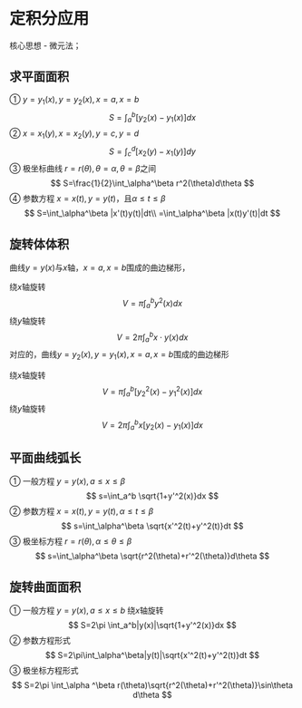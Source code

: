 # 定积分应用

核心思想 - 微元法；

## 求平面面积

① $y=y_1(x),y=y_2(x),x=a,x=b$
$$
S=\int_a^b [y_2(x)-y_1(x)]dx
$$
② $x=x_1(y),x=x_2(y),y=c,y=d$
$$
S=\int_c^d[x_2(y)-x_1(y)]dy
$$
③ 极坐标曲线 $r=r(\theta),\theta=\alpha,\theta=\beta$之间
$$
S=\frac{1}{2}\int_\alpha^\beta r^2(\theta)d\theta
$$
④ 参数方程 $x=x(t),y=y(t)$，且$\alpha \leqslant t \leqslant \beta$
$$
S=\int_\alpha^\beta |x'(t)y(t)|dt\\
=\int_\alpha^\beta |x(t)y'(t)|dt
$$

## 旋转体体积

曲线$y=y(x)$与$x$轴，$x=a,x=b$围成的曲边梯形，

绕$x$轴旋转
$$
V=\pi\int_a^by^2(x)dx
$$
绕$y$轴旋转
$$
V=2\pi\int_a^b x\cdot y(x)dx
$$
对应的，曲线$y=y_2(x),y=y_1(x),x=a,x=b$围成的曲边梯形

绕$x$轴旋转
$$
V=\pi\int_a^b[y_2^2(x)-y_1^2(x)]dx
$$
绕$y$轴旋转
$$
V=2\pi\int_a^bx[y_2(x)-y_1(x)]dx
$$

## 平面曲线弧长

① 一般方程 $y=y(x),a\leqslant x\leqslant \beta$
$$
s=\int_a^b \sqrt{1+y'^2(x)}dx
$$
② 参数方程 $x=x(t),y=y(t),\alpha \leqslant t\leqslant \beta$
$$
s=\int_\alpha^\beta \sqrt{x'^2(t)+y'^2(t)}dt
$$
③ 极坐标方程 $r=r(\theta),\alpha \leqslant \theta \leqslant \beta$
$$
s=\int_\alpha^\beta \sqrt{r^2(\theta)+r'^2(\theta)}d\theta
$$

## 旋转曲面面积

① 一般方程 $y=y(x),a \leqslant x \leqslant b$ 绕$x$轴旋转
$$
S=2\pi \int_a^b|y(x)|\sqrt{1+y'^2(x)}dx
$$
② 参数方程形式
$$
S=2\pi\int_\alpha^\beta|y(t)|\sqrt{x'^2(t)+y'^2(t)}dt
$$
③ 极坐标方程形式
$$
S=2\pi \int_\alpha ^\beta r(\theta)\sqrt{r^2(\theta)+r'^2(\theta)}\sin\theta d\theta
$$
